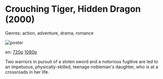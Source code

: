 # Crouching Tiger, Hidden Dragon (2000)

Genres: action, adventure, drama, romance

![poster](http://image.tmdb.org/t/p/w500/2D7kikHUHbecJGoRAspBYiqoxd6.jpg)

en:
  [720p](magnet:?xt=urn:btih:D5B9908FE5BB9A1E36212A42A087DFE13261DF70&tr=udp://glotorrents.pw:6969/announce&tr=udp://tracker.opentrackr.org:1337/announce&tr=udp://torrent.gresille.org:80/announce&tr=udp://tracker.openbittorrent.com:80&tr=udp://tracker.coppersurfer.tk:6969&tr=udp://tracker.leechers-paradise.org:6969&tr=udp://p4p.arenabg.ch:1337&tr=udp://tracker.internetwarriors.net:1337)
  [1080p](magnet:?xt=urn:btih:7C2F44209ABD5C7BB869D3191D4E08BF416D3766&tr=udp://glotorrents.pw:6969/announce&tr=udp://tracker.opentrackr.org:1337/announce&tr=udp://torrent.gresille.org:80/announce&tr=udp://tracker.openbittorrent.com:80&tr=udp://tracker.coppersurfer.tk:6969&tr=udp://tracker.leechers-paradise.org:6969&tr=udp://p4p.arenabg.ch:1337&tr=udp://tracker.internetwarriors.net:1337)
  


Two warriors in pursuit of a stolen sword and a notorious fugitive are led to an impetuous, physically-skilled, teenage nobleman's daughter, who is at a crossroads in her life.